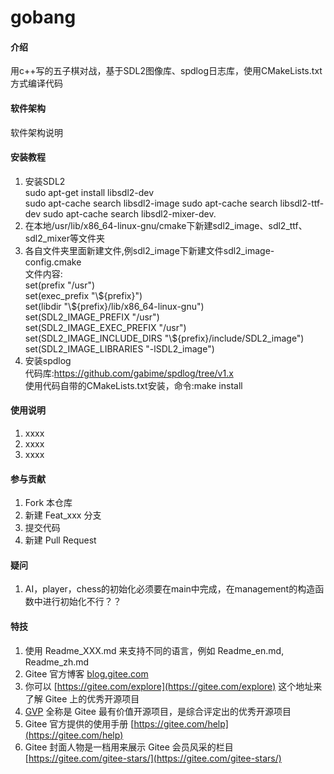 # gobang

#### 介绍
用c++写的五子棋对战，基于SDL2图像库、spdlog日志库，使用CMakeLists.txt方式编译代码
#### 软件架构
软件架构说明


#### 安装教程

1.  安装SDL2  
        sudo apt-get install libsdl2-dev  
        sudo apt-cache search libsdl2-image
        sudo apt-cache search libsdl2-ttf-dev
        sudo apt-cache search libsdl2-mixer-dev.
2.  在本地/usr/lib/x86_64-linux-gnu/cmake下新建sdl2_image、sdl2_ttf、sdl2_mixer等文件夹
3.  各自文件夹里面新建文件,例sdl2_image下新建文件sdl2_image-config.cmake  
        文件内容:  
        set(prefix "/usr")  
        set(exec_prefix "\\\${prefix}")    
        set(libdir "\\\${prefix}/lib/x86_64-linux-gnu")  
        set(SDL2_IMAGE_PREFIX "/usr")  
        set(SDL2_IMAGE_EXEC_PREFIX "/usr")  
        set(SDL2_IMAGE_INCLUDE_DIRS "\\\${prefix}/include/SDL2_image")  
        set(SDL2_IMAGE_LIBRARIES "-lSDL2_image")  
4.  安装spdlog  
        代码库:https://github.com/gabime/spdlog/tree/v1.x  
        使用代码自带的CMakeLists.txt安装，命令:make install

#### 使用说明

1.  xxxx
2.  xxxx
3.  xxxx

#### 参与贡献

1.  Fork 本仓库
2.  新建 Feat_xxx 分支
3.  提交代码
4.  新建 Pull Request

#### 疑问
1.  AI，player，chess的初始化必须要在main中完成，在management的构造函数中进行初始化不行？？


#### 特技

1.  使用 Readme\_XXX.md 来支持不同的语言，例如 Readme\_en.md, Readme\_zh.md
2.  Gitee 官方博客 [blog.gitee.com](https://blog.gitee.com)
3.  你可以 [https://gitee.com/explore](https://gitee.com/explore) 这个地址来了解 Gitee 上的优秀开源项目
4.  [GVP](https://gitee.com/gvp) 全称是 Gitee 最有价值开源项目，是综合评定出的优秀开源项目
5.  Gitee 官方提供的使用手册 [https://gitee.com/help](https://gitee.com/help)
6.  Gitee 封面人物是一档用来展示 Gitee 会员风采的栏目 [https://gitee.com/gitee-stars/](https://gitee.com/gitee-stars/)
